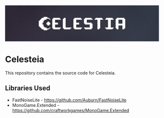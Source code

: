 [![celesteia.com](./img/banner.jpg)](https://www.celesteia.com)

# Celesteia
This repository contains the source code for Celesteia.

## Libraries Used
- FastNoiseLite - https://github.com/Auburn/FastNoiseLite
- MonoGame.Extended - https://github.com/craftworkgames/MonoGame.Extended

